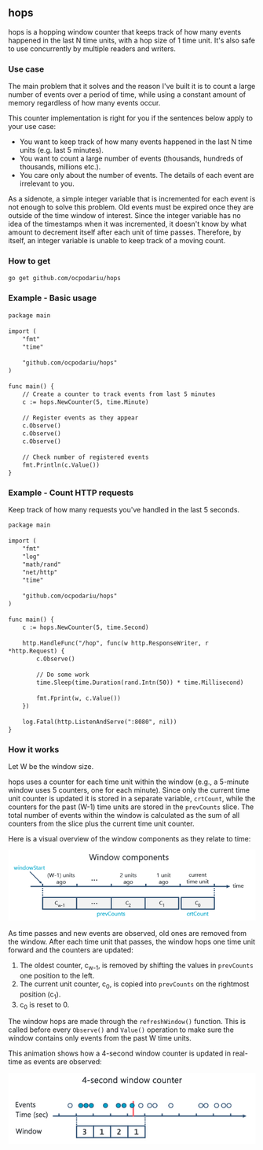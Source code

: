 ## hops

hops is a hopping window counter that keeps track of how many events happened in the last N time units, with a hop size of 1 time unit. It's also safe to use concurrently by multiple readers and writers.

### Use case
The main problem that it solves and the reason I've built it is to count a large number of events over a period of time, while using a constant amount of memory regardless of how many events occur.

This counter implementation is right for you if the sentences below apply to your use case:
- You want to keep track of how many events happened in the last N time units (e.g. last 5 minutes).
- You want to count a large number of events (thousands, hundreds of thousands, millions etc.).
- You care only about the number of events. The details of each event are irrelevant to you.

As a sidenote, a simple integer variable that is incremented for each event is not enough to solve this problem. Old events must be expired once they are outside of the time window of interest. Since the integer variable has no idea of the timestamps when it was incremented, it doesn't know by what amount to decrement itself after each unit of time passes. Therefore, by itself, an integer variable is unable to keep track of a moving count.

### How to get
```
go get github.com/ocpodariu/hops
```

### Example - Basic usage
```
package main

import (
    "fmt"
    "time"

    "github.com/ocpodariu/hops"
)

func main() {
	// Create a counter to track events from last 5 minutes
	c := hops.NewCounter(5, time.Minute)

	// Register events as they appear
	c.Observe()
	c.Observe()
	c.Observe()

	// Check number of registered events
	fmt.Println(c.Value())
}
```

### Example - Count HTTP requests
Keep track of how many requests you've handled in the last 5 seconds.

```
package main

import (
	"fmt"
	"log"
	"math/rand"
	"net/http"
	"time"

	"github.com/ocpodariu/hops"
)

func main() {
	c := hops.NewCounter(5, time.Second)

	http.HandleFunc("/hop", func(w http.ResponseWriter, r *http.Request) {
		c.Observe()

		// Do some work
		time.Sleep(time.Duration(rand.Intn(50)) * time.Millisecond)

		fmt.Fprint(w, c.Value())
	})

	log.Fatal(http.ListenAndServe(":8080", nil))
}
```

### How it works
Let W be the window size.

hops uses a counter for each time unit within the window (e.g., a 5-minute window uses 5 counters, one for each minute). Since only the current time unit counter is updated it is stored in a separate variable, `crtCount`, while the counters for the past (W-1) time units are stored in the `prevCounts` slice. The total number of events within the window is calculated as the sum of all counters from the slice plus the current time unit counter.

Here is a visual overview of the window components as they relate to time:

![Window components](media/hops-window-components.png)

As time passes and new events are observed, old ones are removed from the window. After each time unit that passes, the window hops one time unit forward and the counters are updated:
1. The oldest counter, c<sub>w-1</sub>, is removed by shifting the values in `prevCounts` one position to the left.
2. The current unit counter, c<sub>0</sub>, is copied into `prevCounts` on the rightmost position (c<sub>1</sub>).
3. c<sub>0</sub> is reset to 0.

The window hops are made through the `refreshWindow()` function. This is called before every `Observe()` and `Value()` operation to make sure the window contains only events from the past W time units.

This animation shows how a 4-second window counter is updated in real-time as events are observed:

![Counter updates](media/hops-counter-updates.gif)
